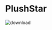 # PlushStar

![download](https://user-images.githubusercontent.com/111147117/210630080-466f8465-30d6-468f-ae0a-4cf62fa9f5a1.jpg)
